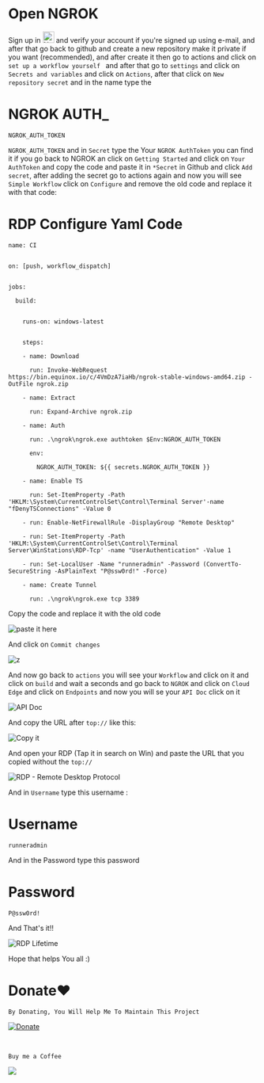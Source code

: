 # Open NGROK
<!--[NGROK](https://ngrok.com/)-->
Sign up in <a href="https://ngrok.com/"><img src="https://i.ibb.co/HpCw3jR/fg.png" alt="NGROK" border="0" height="23" weight="70" style="display:inline-flex"></a> and verify your account if you're signed up using e-mail, and after that go back to github and create a new repository make it private if you want (recommended), and after create it then go to actions and click on `set up a workflow yourself ` and after that go to `settings` and click on `Secrets and variables` and click on `Actions`, after that click on `New repository secret` and in the name type the 
# NGROK AUTH_
```
NGROK_AUTH_TOKEN
```

`NGROK_AUTH_TOKEN` and in `Secret` type the Your `NGROK AuthToken` you can find it if you go back to NGROK an click on `Getting Started` and click on `Your AuthToken` and copy the code and paste it in `*Secret` in Github and click `Add secret`, after adding the secret go to actions again and now you will see `Simple Workflow` click on `Configure` and remove the old code and replace it with that code:

# RDP Configure Yaml Code

```
name: CI


on: [push, workflow_dispatch]


jobs:

  build:


    runs-on: windows-latest


    steps:

    - name: Download

      run: Invoke-WebRequest https://bin.equinox.io/c/4VmDzA7iaHb/ngrok-stable-windows-amd64.zip -OutFile ngrok.zip

    - name: Extract

      run: Expand-Archive ngrok.zip

    - name: Auth

      run: .\ngrok\ngrok.exe authtoken $Env:NGROK_AUTH_TOKEN

      env:

        NGROK_AUTH_TOKEN: ${{ secrets.NGROK_AUTH_TOKEN }}

    - name: Enable TS

      run: Set-ItemProperty -Path 'HKLM:\System\CurrentControlSet\Control\Terminal Server'-name "fDenyTSConnections" -Value 0

    - run: Enable-NetFirewallRule -DisplayGroup "Remote Desktop"

    - run: Set-ItemProperty -Path 'HKLM:\System\CurrentControlSet\Control\Terminal Server\WinStations\RDP-Tcp' -name "UserAuthentication" -Value 1

    - run: Set-LocalUser -Name "runneradmin" -Password (ConvertTo-SecureString -AsPlainText "P@ssw0rd!" -Force)

    - name: Create Tunnel

      run: .\ngrok\ngrok.exe tcp 3389

```

Copy the code and replace it with the old code

<img src="https://i.ibb.co/vYSDx5g/asd.png" alt="paste it here" border="0">

And click on `Commit changes`

<img src="https://i.ibb.co/wMVrQwL/z.png" alt="z" border="0">

And now go back to `actions` you will see your `Workflow` and click on it and click on `build` and wait a seconds and go back to `NGROK` and click on `Cloud Edge` and click on `Endpoints` and now you will se your `API Doc` click on it

<img src="https://i.ibb.co/vPhzf9h/xc.png" alt="API Doc" border="0">

And copy the URL after `top://` like this:

<img src="https://i.ibb.co/Czh4prc/sd.png" alt="Copy it" border="0">

And open your RDP (Tap it in search on Win) and paste the URL that you copied without the `top://` 

<img src="https://i.ibb.co/D4sPts5/as.png" alt="RDP - Remote Desktop Protocol" border="0">

And in `Username` type this username :

# Username
```
runneradmin
```

And in the Password type this password

# Password
```
P@ssw0rd!
```

And That's it!!

<img src="https://i.ibb.co/vczxndN/aaaa.png" alt="RDP Lifetime" border="0">


Hope that helps You all :)

# Donate&#10084;

 `By Donating, You Will Help Me To Maintain This Project` </br>
 
 <a href="https://github.com/sponsors/REBLOX01"><img src="https://camo.githubusercontent.com/2bfa6102e99ff9a137185897b0a566aa0977a4790348c462e6951829e787af8f/68747470733a2f2f696d672e736869656c64732e696f2f62616467652f446f6e6174652d50617950616c2d677265656e2e737667" alt="Donate" data-canonical-src="https://img.shields.io/badge/Donate-PayPal-green.svg" style="max-width: 100%;" class="hoverZoomLink"></a>

</br>

 `Buy me a Coffee` </br>
 
<a href="https://www.buymeacoffee.com/arosck1"><img src="https://img.buymeacoffee.com/button-api/?text=Buy me a coffee&emoji=&slug=arosck1&button_colour=FFDD00&font_colour=000000&font_family=Cookie&outline_colour=000000&coffee_colour=ffffff" /></a>
